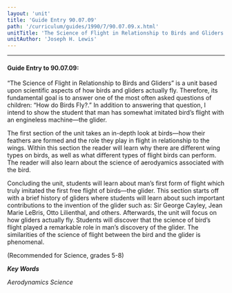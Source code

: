 ```yaml
---
layout: 'unit'
title: 'Guide Entry 90.07.09'
path: '/curriculum/guides/1990/7/90.07.09.x.html'
unitTitle: 'The Science of Flight in Relationship to Birds and Gliders'
unitAuthor: 'Joseph H. Lewis'
---
```


<body>
<hr/>
 <h4>
  Guide Entry to 90.07.09:
 </h4>
 “The Science of Flight in Relationship to Birds and Gliders” is a unit based upon scientific aspects of how birds and gliders actually fly. Therefore, its fundamental goal is to answer one of the most often asked questions of children: “How do Birds Fly?.” In addition to answering that question, I intend to show the student that man has somewhat imitated bird’s flight with an engineless machine—the glider.
 <p>
  The first section of the unit takes an in-depth look at birds—how their feathers are formed and the role they play in flight in relationship to the wings. Within this section the reader will learn why there are different wing types on birds, as well as what different types of flight birds can perform. The reader will also learn about the science of aerodyamics associated with the bird.
 </p>
 <p>
  Concluding the unit, students will learn about man’s first form of flight which truly imitated the first free flight of birds—the glider. This section starts off with a brief history of gliders where students will learn about such important contributions to the invention of the glider such as: Sir George Cayley, Jean Marie LeBris, Otto Lilienthal, and others. Afterwards, the unit will focus on how gliders actually fly. Students will discover that the science of bird’s flight played a remarkable role in man’s discovery of the glider. The similarities of the science of flight between the bird and the glider is phenomenal.
 </p>
 <p>
  (Recommended for Science, grades 5-8)
 </p>
<p>
  <b>
   <i>
    Key Words
   </i>
  </b>
  <br/>
 </p>
 <p>
  <i>
   Aerodynamics Science
  </i>
 </p>

</body>
